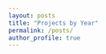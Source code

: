 ```yaml
---
layout: posts
title: "Projects by Year"
permalink: /posts/
author_profile: true
---
```



<!---
<h2>Posts</h2>
{% for post in site.posts %}
  {% include archive-single.html %}
{% endfor %}


<ul>
{% for post in posts %}
  {% if post.tags contains t %}
  <li>
    <a href="{{ site.baseurl }}{{ post.url }}">{{ post.title }}</a>
    <span class="date">- {{ post.date | date: "%B %-d, %Y"  }}</span>
  </li>
  {% endif %}
{% endfor %}
</ul> -->